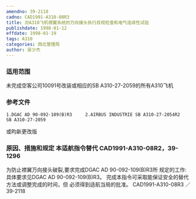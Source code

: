 ```yaml
---
amendno: 39-2118
cadno: CAD1991-A310-08R3
title: 对A310飞机襟翼系统的万向接头执行目视检查和电气连续性试验
publishdate: 1998-01-12
effdate: 1998-01-19
tags: A310
categories: 西北管理局
author: 吴少杰
---
```


### 适用范围 
未完成空客公司10091号改装或相应的SB A310-27-2059的所有A310飞机

<!--more-->
### 参考文件
    1.DGAC AD 90-092-109(B)R3     2.AIRBUS INDUSTRIE SB A310-27-2054R2         SB A310-27-2059 
或昀新更改版

### 原因、措施和规定 本适航指令替代 CAD1991-A310-08R2，39-1296 
为防止襟翼万向接头破裂,要求完成DGAC AD 90-092-109(B)R3所
规定的工作:     具体要求见DGAC AD 90-092-109(B)R3。     完成本指令可采取能保证安全的替代方法或调整完成的时间，但
必须得到适航当局的批准。
       CAD1991-A310-08R3   ／39-2118   
